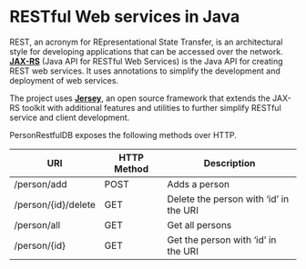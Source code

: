 # RESTful Web services in Java
REST, an acronym for REpresentational State Transfer, is an architectural style for developing applications that can be accessed over the network. **[JAX-RS](https://docs.oracle.com/javaee/6/tutorial/doc/giepu.html)** (Java API for RESTful Web Services) is the Java API for creating REST web services. It uses annotations to simplify the development and deployment of web services.

The project uses **[Jersey](https://jersey.github.io/)**, an open source framework that extends the JAX-RS toolkit with additional features and utilities to further simplify RESTful service and client development.

PersonRestfulDB exposes the following methods over HTTP.

| URI | HTTP Method | Description |
| --- | --- | --- |
|/person/add | POST | Adds a person |
|/person/{id}/delete|GET|Delete the person with ‘id’ in the URI|
| /person/all | GET | Get all persons |
| /person/{id} | GET | Get the person with ‘id’ in the URI |

